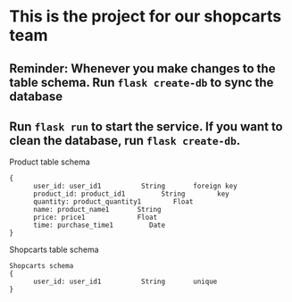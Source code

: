 # This is the project for our shopcarts team

## Reminder: Whenever you make changes to the table schema. Run `flask create-db` to sync the database

## Run `flask run` to start the service. If you want to clean the database, run `flask create-db`.

Product table schema
```
{
      user_id: user_id1          String       foreign key
      product_id: product_id1         String        key
      quantity: product_quantity1        Float
      name: product_name1       String
      price: price1             Float
      time: purchase_time1         Date
}
```
Shopcarts table schema
```
Shopcarts schema
{
      user_id: user_id1          String       unique
}
```
